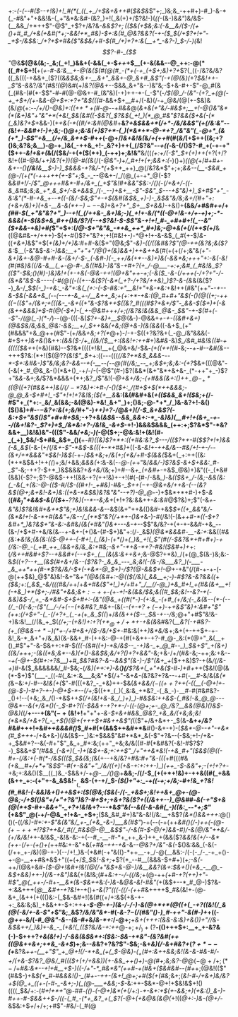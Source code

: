 +:-*(_-(_--#(*_$--+!&)+!_#(*(_((_+_/+$&+&++#_(_$&$&_$"+;_)&;&_-++#+)-#_)-&-*(_-#&"+"+&&!&-(_+"&*&:&#-(&?_)+!(_&(+)+/$?&!-)(_((_-(&-)&_&"_)&/&$-(__&&_/+*++$"-@$"_+$?+/&?&*-&&$$?+;($($&(+$&;&:(-_&__&/($-/(+()+#_#_/+&(+&#(*+;-&&!+*_#&)-$+:&(_#___@&?&_&?(-+-($_$(/_+$?+!+"-_+$-/&$&:_/+?+$+#&($"&$&/+#-$(#_/+)+?+:&(__+*_-&?-)_$-/-)(*&!_$$?-#-_($$"_@&__$(@&(&;-_&;(_+!_)&&+(-&&(_+-$_++_+$__(+-&(&&--@_++:-@(*((_#+$+!(__+(*+-_#_-&:&__+-@(&($(#(@(#_-(*+(-+_(+$+;&)+?+*$?(_((-/&?&/&?((_&(((-+&&+_($?((&*&$&;&+-__&+"_&&+-@_&+#_&$"_(-+(@(&_)(*+?_$&!++-_$"&-&_&?_/&"(#&!(@_)&#(+_)&?(@&+--_$&&_&+"&--)&"&;-$+&-#+-$"-@_#(&(_(#&-(#(*-$$"-#-#(@-@&+-#_(&"&)(-+)++-*-(_-$"(-_/___$(@_/-(&"-(+?_+(@(-+_+$+/(+_-_&_&-@+$+:+?+"&$(((#_-&&+$+__#+/(-&)(/-+_@&/(@(+-$&)&(&/_@_(+:_--/+/()-@&)+:((+$+*+$(#-@--+#&&_@(_&+&(+"&/-#&$+;__+!-@()&"&*(*(&+)&"+"&"+*(+&!_$&(&#((-$&?(_$?&$(_+!_)(*_@_#&"$?&&($+&(-(*(_&)&?+$_+&&-)(___++&(-*(_(#_/+:&#(@&#_$+$__&?_+&$&&+*(/+*-/&/&&$"(+(/&:&"--(_&!_+-&&#+!-)+;&;_-()_@+;&:&(+)$?+*-(_)(*&*+*-@-*+?_/&"&"(_-@+*_(&(+*_)-$$"+&__(/+/&_&*+$-#_+_+_(-@+/_)&+&!&(_&_/+(++_#(#(_&/_(+$++((&;+?()&;&?&;&__)-@-+_)&(_-++&_+!-_&?+)++(_(/$?&"-_-+((-_&-(/()$?-#_+(-+-+"($++_-&!+&+(_&(/($&/-+(*($(*+)_(-++)+;&!&"__&/((_(+:+/(-$"_$+(+)++(_+?($+/$?&!+((#-@&/+*+)&?(_+)_)(@-#((&*(/(*-@&"-)+/_#+!+(+;&&+:(*-)()+)_((@(_+/_#+#+-&+--()__(/&!__&__$-)-)_$&&&-+?&/-*(+_$++_++)_@(/&?&*$"+;+;_&&--(__-$&#_+(@-/(+(*(-+++++(+-$"+;_$_-_--@&+-/_/(@_(+-+*_@(-$?&*&#+!_/-/$"_@+++#&*-#+/&+_(_+$"&!_#+&&"_$&:-/()(-(/+&+/-((-&_&#&;&;&_+*_&_$+/-&+&&$_/(-_--)+&+__-$"-$&"_$---+$"&)+)_$+#$"+"_-&:&"(*-#-+&_+--*((-(&/-$&;$"+-+$(&___#(_&$&_+)-)-_&$&"&/&;_&+/(*_#+"+:(*+&+/&)+)(+&*-__&-&(*+$-)---$&)_+&*+?+"_$+__$+&&)-*+&()+__(&&_/+#&#++_/+*(#_#-$(_+"&"&?+"_)--+!(_(/++&-_&+)&;-)(_+!+-&/(*((-@+!&-+/+-+)+;-*-&&&(*-$_(&$+&_#++()&/$?_/(-_-+_$?&!-$-$$"&-+!+!_#-_+#+#+!(_--&"($+&&-_+&)+#(*$"+$+:(/_@-$+"&"&_-*+&_++*_#+)&;-@+&(+(/(++$(_+/__&((@&#&-+/+++)-$(+-#()$?+"&?+;+!(#&!+-_)-*_@+!+-&-&$_(_#(+-$_)&-_((_+&+)_&$"+$(_+(&)+/+)&:_#+#-&($+"(@&;$"_-&)-((/((&#&?$"(@-++(&?&;&($?&:_$__(-&"&$-*&:-)_&&;__+"+"+"_/_@()+(&)&&+)_++&++&*(#(+(+(/+;&"&*_(+"-&+)&+-&_@-#+#-&-(&_+/-$-_(-&#-)(-_++/&(+*--&)+)&(-&&*&;+++"+:-&(-&!(#(#&)&((/&-&__(_+-@-#-_&((#&)-)&"&-+#+?(+_/-@___-+:+;&#_(_#&!&_$?(($"-$&;()(#_)-)&)&!_+(+-+&(-@&_-++!(@+_&"+_+-+;(-_&($_-&-(/+++(-/+?+"-/-(&*&"&$-&----(-_#(@(_(-($($+_--&($?(-&*(_+?-/+?&/++&)_)$?-&-(&*&(&($?-)_&-/_$_$(-_)-+&:_-&"+:&(_(+:-(-$-#&:+"__&!+"+&-*&:_$+$&!++(#&"(++"-*_-+--___&-_$&(-&&+&_(--(---+-&_+-/__&++_&;+(+:+*-+&:(@_#+#+"&$(-()(@((+;-++$((-$(($"+/(&+;+(((&-_-&+((+"&-$?&++$((&?_#(((#$?+&+/$"-_&&-$($+)+(-&(&++&&&)+$-#(@(_-$+)-(_+-@&#+++/+;(/&?&!&(&&_@&-_$&"-+-$(#+(--$"-/(@(_-*_)(*-/_)--(@-(((-&(_$?+-&)+__$_@(&-)-@&&+_+-+*-((*&#+&+)(@&$&/&;&&_@&:-&&;__+/_$++_&&*(+&;(@+&-)(&(&&*((-&+$_(+"(#&&&"+&_@++(#$"-(+/&&_+&;+?(*_@+)-/-+-$((+?&?&+(_-@_/&"&&&(-#+$++_)&+&(_)&++:_(&&($-/+_((&/($__+:(&&!+:++_#+)&#_&-_&)_$_/&#_#&!&((#-+((((($&+_+(+&)(#&)--$?&*((((+!&!__+(_@&+&/-$&_-(+*(*(++!(#-_&;_--+-#--&#(&--_+++$?&:(*+!($(@$?$?_(&!$"_$+_+:((---(((___(_/&?+*&$_&&&---*-$+:&#&_-)$"&/&;&?-&&--+(-__--(--@(#(/&;_--_+;&$+;&;&:-(+?_$&+(((@&"-(-&(+_#_@&_&-()(*&+()_-+/-/-(-@$"(#-)$?(&&*(&+"&*+&+&-_(*-++"+_-)$?+"&_&-_&+;&/$?&*&&&+(*+;&?_/$"&!(*-@+&+/&;-(+#_&&(&_+:()+$+_-@-_+*($(@((+?(#&_&++)&$(/(/-*$?&)+:+#-/-(_)($+:_/(#+$+$(*++&&&;-@_@_&-$+#+!_-$"+!+!+?&!&;($(+__&*__&:(&(#&#+&(_+(($&&_&+!($&;+(_/-#$"+_(*+:-_&/_&(&&;-&(@&)-*&!_&+"_)+;()&;-@-*+*_/_)&-&?+!-&()($()&)+#-_-$-$&?+:&(+;&/_#+"-)_++)+?_-_/_@_&+)(/-$_&+&$?(-&:+$+"&$()$"+#+#+$&;_-+?+&(_&$&--&&_&&+:-*_-&)&)(__#+!+(&+_-+--/(&+!&?-_$?+)+$_/&*&:+?-/&!&_-&+$_-+!-)&&&$&&&_(++:+;$?&*$"-*&?&&+__)&!&)&"-((($"-&&/_+&;-)(_-@($+;-@&:&!+(&!(#-_(_+)_$&/-$+#&_&$+_()(__+-#_)((&)$?+*+:((+#&:&?_$---/(($?++-#($$?+!+)&&(-&_&$_(-&-(+/(/_&+-$"-*&$-&(((+-*+#&)_+((-&_-&!+-++&/&--#&/+!-+-/--(&+/+*&&&"+$&!-)&$(_-+-/_$&+&;+/&(+;(+&/+#-$(&&(_$&+(_+:++((&:(*+*&$&$+!+$+_($($_)+;&/+&&;_&&&(_+:&-&(-*-@-(+*+"&/_&&/-)$?&$-&+$+&&:_#-_$"-_&;-++?-$+*_)&$&&&?+_&+&/_(&;+)+#--&*+_(+&#+*-+&$_@&)+)&"((-_(*&#(&&)(-$?+;$?-@&$-++!(&&-+?_(_++!&)+-+!(#(-(#-/-&&*_)-*&*_(($&+_/-(&;-&&(&:(_-&(_+(&:-@-(($-#_/($-((#+!-_+#&)-#&-_$_+_+($-$_+-@&+&/+_+&_-(--(&?&$(@+;&+&!-&+)&:((+&-*&$&)&?&"&"--+?_)-@_@-*-)+$&*+*+#-)+$-*&*(__(_#&$_)$"+&&$-&(/($_+-___$?$?&)(--*--&;&+_(+!+?&:&&++-*&:&*_#_@$?&)+;$"(-&_+-&"&)$?&!&#+&+*$"&;+)&!&&&-&_--&$(&+"++&(()&#-+&$_$+((+_&&"&/-(&*&!+!-&-*+#(&&"+/&--/_(+*$"&?(/+*+-()&+_&-)-#(/&!(-(&_++#-*((-$+?&#+*_)&?&$+"&-&:-&_#&/_(&(+#&"()&+---&-+-_-$$"&/&?-+(+-+-&&#-+&_--(&-/+$+#-+&/&(&_--+_-&+-(+()&-(#-$+)&"+:(/-_&$_)(@&*&&&#-__-&:+:_&&((*_#&(&:___+__&!&;(&_(&:_(($-@++-(-#+!_(_(&)-(+*()+(_)&_+!(_$"(#(/-$&?&*+#+#+)-+(/&:-@_-(_+#_++_(&&+&/&_&:+#&;-&+"-*+&-*+?-#&!($&#+)+*+:(*_/&++#&#_+$?--+&&#+(--+$+_(__(&*(_&:&++&+;_&-@$?+*&)_/(+(@_$(&-)&;&:-&_$((+?--+__(&$(#+&+/&--($?&?-_&_&_---_&;&!(-(&-/&___&?_)(-___-_&_++*++(#-*$?&/&/-$+(-+&*-@_$+)-/$?(@-&&$+!-@_+-+&"(/(#-+-+-(-@(+_+_$&)_@$"&)&!-&+"&*+"(@&(&#+:-@(_($(/&)(_&&__+;-)-#$?&-&?&&_((+($&;+:(_&$_-&/(((#&/+*+/+*&_+#&($"+!_)+/+#+"_/__(/-@_)+&_#+!_+(#&(&+__+!(-+&_)+*($+;-/_#&"+&&;&$+:-++$-(+*-*+!-&(&&/_$&;&((#_$&;&!--&?-+_(-&&)&$-/_+_-&*&#-$+$+#+:-(&"(@&_+((#(*-)-(+:&_-(+#_(+/&;(-_&(&--(*-(--(/_-()(-&;-($"(__/-/+(-$-$(+&#&?_#&*+-(&(_--(+-*$?+(-$+)-_+_+&$"&)+:&#+"$"(++:(/+$+"-(_-(/+?+_(_-+(+_&_$((_)+/_&(&++($--_$&-+--/&;_@+"+#$"&!&-+)&:&!__(/(&_+_$(*(/+;_-(+&!_)+:+?($+*_@+/+*+$-+&(&*&#&?(*__&?(-+#&?-(+_(@&&-$+*-)(*+$-/+#+&+/($-/&/+$+*-#&:&(++_)&*&/&_+;&+(+-++$+-+-&!_&-*_&+"+/&_&)(&-&&+_#-(++&:-@-+(#(+&*+-+?-#_@-_&:(*(@+"_&(__+()_#$"+"-&-$&++:+#-$_(((-(&#((+)-*&/&$--_-+)&-_+_@_#--_)_$&+$"_+(&+)((&/+++;-(&((*&;&*--&)(*()-&&$&;&/+?()+?+&&"_-&;+&-/+/(#_&_-&;-++;&:+&-*--+(-@_+-$(#+:+?&__)+#_$&?_#&?-&-*-*&&$"(&-)-/$"(&+_+*($++&)$?-+(&_/(/&-+)_#-&($_&&&&&&/_#-$&;-(_/&)(++:+)-&(__)(/__$?&+(_+"+&($-#-)+#+_++($&!(@(&(*-$+)$"(___-_((-#(_&:+:&___&;&"+$(/+"-&+*&-(*&?&?+?&--_-+_#(_-__#_-&/&(_&(*(_&$-$&:+/-#--&!_&(+(_$"-#(((+&?_-_+&)++-$&(_&+&&/($-((++?+$+(-((__(-@+!+-(@-$-)-#+?-+-)-@+$-*--(/+;_$((+*_(_)(_&:&_+*&?_-(_&_-)-__#-#(#&#&?-_()+!--(+&;_&_/()-*&$++_$(/+(&!+&-&_/_)+)_)-#&$&:+$+$&$-(_#&!-&_@_@---@&*--&(+/&*()(-_$-#+?((-$&&+-+?+*-/-((-(@+;+-_@_/&?__&&(@&)()&$-@&)(_(/__+---+(&"($-+($&!+!__+"+"+-_&-$+&+#&&_@&?_+&_&/(+&;&;&!(*&*&/+&+?(_-_+$()(@+(+++$+#&++&$"(_(($"+/&+&*+-_$(&__-&+_+/&?_#&#+++!+&_#++&&&#()_$_#+#(*(&&$++&#+*&__#()-&+-+)-(_$&*-@--+"-+&*(#_$+++_-/+&+&-)(/&(&$--_)&:+$&&$"&#+*&*_&(-$"+?&--(-$&;+!-/+&-+_$&#+?--&(-#+"$"_&_+_#+:&;(++"_+&;&/&((#-#(*&#&?(-&!-#$?$?-)_$&&+_$"(#&&_(-&+)(_-)+(&$+-&;+:++$"_/+"++&*&!(-+&_#+"($&$(@((-#+-(/&:+(-#(*-/&$((($_$&(&;(_&(+--+&/&?+#&:_#+"&-(((_+#(((#&_(+&__#+/+*+"&$$"-#(+-&&"+"_/&/((+)(+&-+:+:++-)_)(++_-$-&&"+;-(+!+?+_-+&;+:&&()($__((_)&_-$&&+/-+_@-__/()_@+__&&;-/(/-$_(+(+*+!&)+-++&((#(_+&&(&++_+:-(+"+-&_&$&!-$__(_-$&$-(+-+/_$-*($()+"+:_-+((-+;+/&;-#+!&_+?&!(#_#&!-(-&&)&+()++&$+:($(@&;($&(-/(-_+&$+;&!++&+_@+-(@-@&;-/+$(*(*_)&"+/+"+?&"_)&?-#+$+;+&+?&($?+((/&++--)_@&*_#_#-*_&(-+"_$+&(@(*+$-#+-&&+"-_+?+!&!&*+?---*&_$"&(--&((-&-&#(_-)((&:_--*+;$"_(+&$"_@(-+/-@&_+!+&-_+$+;__($&_&#_#+)&"&-&!(/&:__+&$?_(&*()&&+++:_@()()(-((_/&)-#+:+-$"&(&"&/_+-_(+&_-&-)___&(#$"_)-+(--(-+(++*&#()(/-)++(-(@_-($+-+++!$?$?++&/_#(/_#&$_@-@__&$$"-/-&(#-$-@_/+)&&-#_)_/-&(@_/&"++&/_-_(+/&/&!+*+-&!&$_-&!&-&:-+(--#_-__-#-*+_++_&-)++_+(&&($?_&&!&(+/--&*(++-(/+-(+()+(_++#&:+-&"+&(_+#&-++-+&_-&-_-@&?+/&"-&(_-$()&:&&_(-&(-(/++_+-/&)(@-+-)(--/+!_)&-(*&#(-+"&(()-*++__-+_/-@(__&&:-/(-(-_/-_-+_+()-+-@-__++#&*&$+"((+(+/_$_$&!-&+;+_$?(*_--#__(&&&-$+#+)(*+;-&(*-++/(@&+&#-*($-@+!&#+!&!(@(/+"&$+&-@-)_/&__&&?(&+:_$&+()(+&_-__@_-&$+&&)++-)(/&-_+&"_)&*&(+(&!&;(#+_&:+-_-_/-((/&;_+(@-++*_(+#-_+?(++)+"-#$"_@(_++-/-#+-__&*(&-$&++*&:_(-)&_-&_@&-&!-#&"(_+(&$+--*_#_@-)$?&-+:&&+++(_@__&#+-+?&!+-+_()+*-&_($?$"(_((-((/-(+*+#&++$+$+$_#&(&!+-(@-&+_(&++(+((()&:-(_$&-&#+!(&(#((+/+:&$(+&-+-+:_&&:&;&)_+&&+*-$+:++__+*-$-@-+-)(&-/-/-)-&(@+*+*(@((+(_-+?((&!(/_&(@(-&/+-&-$"+*$"&;_&$?_/&/&"&*-#_(-*&-$?-$(/(#&"()-)_#-++"-&(#-*_)+_+((-_@++-_&/(*-#_@&"-*_&--(&-#+_&/_&-*+:_/-@+;__+*&+(++_+:(&&-&:&)+&()_)+"_/_/&*-_&$&++/_)&)+-&_-_(+&!(_(($?&/&-+:++_@-$+;+/_)+($?__-(()+++$+:__+_+-&?&(-)-$+++?_+&(&!+)-/-&&(&$&*+:($&:-$&-+*&"-(&?&#(++((@&++&+;+*&_-&+$_)+;&--*&*&?+?&?$"-$&;-&+*&)(/-&+#&?+*(*$?+*--($+*__&?&*++-(__+"$"_+_@+!(/-*+&_(+(_$-@&)-$(_+$(#+:&++&&;&!(&-&_-_#&_-#_/_-+/(+&-$?&?_@&/_#((($+(+/_+_&&)_)(+-&&_++()+)-*_@(#+;&;&?-@_@($-@+/+;(*-/+$_#&:&*--+!+#__+$-)((-/+"-*_#&*&"(++#-+(#&+($&#&#--(#+_+;(@&!(($"(#&$-)+&_$(+_#-#&&&!()-_(#+--++-(&+!_@+;+#($(+(#&;_&+;(*&!-#_-_/+&+)&/&?+$(@_+_((+-(-#-_-&+;-)(_(@-___+&&;-$-*&:++-$&*-@+!+$&!&$+!()((((_$&/+:-(_#+!+*+"_@-#_#-(()_-_(-@+)&*(+(/+:_)-*+_-&+:+$(+-&&;+)(+&:()_&-)-#++-#-$&&_++$-/((-(_#_-(*+_&?_+(_$?(-_@_+(+_&_@&_(&_@(*+!((_@+:-)&-(@+/-_&$&:+$_+_/+/+;+#$"-#&/-(_#(@

